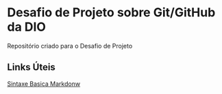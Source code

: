 # Desafio de Projeto sobre Git/GitHub da DIO
Repositório criado para o Desafio de Projeto

## Links Úteis
[Sintaxe Basica Markdonw](https://markdown.net.br/sintaxe-basica/)
